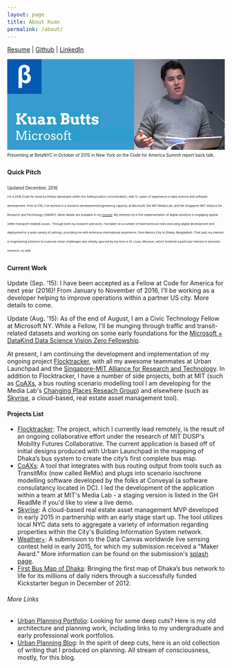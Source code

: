 ```yaml
---
layout: page
title: About Kuan
permalink: /about/
---
```


[Resume](https://dl.dropboxusercontent.com/u/13557332/Update%20Resume.pdf) | [Github](https://github.com/kuanb) | [LinkedIn](https://www.linkedin.com/in/kuanbutts)


![presenting](https://raw.githubusercontent.com/kuanb/kuanb.github.io/master/images/presenting.png)
<sub><sup>Presenting at BetaNYC in October of 2015 in New York on the Code for America Summit report back talk.<sub><sup>

#### Quick Pitch

<sub><sup>Updated December, 2016<sub><sup><br>
I'm a 2016 Code for America Fellow (developer within the Safety/Justice concentration), with 5+ years of experience in data science and software development. Prior to CfA, I've worked in a research developemnt/engineering capacity at Microsoft, the MIT Media Lab, and the Singapore-MIT Alliance for Research and Technology (SMART). More details are available in my [resume](https://dl.dropboxusercontent.com/u/13557332/Update%20Resume.pdf). My interests lie in the implementation of digital solutions in engaging spatial (often transport-related) issues. Through both my research and work, I've taken on a number of lead technical roles executing digital development and deployment in a wide variety of settings, providing me with extensive international experience; from Mexico City to Dhaka, Bangladesh. That said, my interest in engineering solutions to nuanced urban challenges was initially spurred by my time in St. Louis, Missouri, which fostered a particular interest in domestic research, as well.

#### Current Work

Update (Sep. '15): I have been accepted as a Fellow at Code for America for next year (2016)! From January to November of 2016, I'll be working as a developer helping to improve operations within a partner US city. More details to come.

Update (Aug. '15): As of the end of August, I am a Civic Technology Fellow at Microsoft NY. While a Fellow, I'll be munging through traffic and transit-related datasets and working on some early foundations for the [Microsoft + DataKind Data Science Vision Zero Fellowship](https://blogs.microsoft.com/firehose/2015/08/28/microsoft-partners-with-datakind-vision-zero-to-improve-traffic-safety/).

At present, I am continuing the development and implementation of my ongoing project [Flocktracker](http://flocktracker.org/), with all my awesome teammates at Urban Launchpad and the [Singapore-MIT Alliance for Research and Technology](http://smart.mit.edu/). In addition to Flocktracker, I have a number of side projects, both at MIT (such as [CoAXs](https://github.com/mitTransportAnalyst/CoAXs), a bus routing scenario modelling tool I am developing for the Media Lab's [Changing Places Reseach Group](https://www.media.mit.edu/research/groups/changing-places)) and elsewhere (such as [Skyrise](http://skyrise.net/), a cloud-based, real estate asset management tool).

#### Projects List

* [Flocktracker](http://www.flocktracker.org/): The project, which I currently lead remotely, is the result of an ongoing collaborative effort under the research of MIT DUSP's Mobility Futures Collaborative. The current application is based off of initial designs produced with Urban Launchpad in the mapping of Dhaka’s bus system to create the city’s first complete bus map.
* [CoAXs](https://github.com/mitTransportAnalyst/CoAXs): A tool that integrates with bus routing output from tools such as TransitMix (now called ReMix) and plugs into scenario isochrone modelling software developed by the folks at Conveyal (a software consulatancy located in DC). I led the development of the application  within a team at MIT's Media Lab - a staging version is listed in the GH ReadMe if you'd like to view a live demo.
* [Skyrise](http://skyrise.net/): A cloud-based real estate asset management MVP developed in early 2015 in partnership with an early stage start up. The tool utilizes local NYC data sets to aggregate a variety of information regarding properties within the City's Building Information System network.
* [Weather+](http://kuanbutts.com/dataCanvas/): A submission to the Data Canvas worldwide live sensing contest held in early 2015, for which my submission received a "Maker Award." More information can be found on the submission's [splash page](http://kuanbutts.com/dataCanvas/).
* [First Bus Map of Dhaka](https://www.kickstarter.com/projects/urbanlaunchpad/first-bus-map-of-dhaka): Bringing the first map of Dhaka’s bus network to life for its millions of daily riders through a successfully funded Kickstarter begun in December of 2012.

###### More Links

* [Urban Planning Portfolio](http://cargocollective.com/kuanbutts): Looking for some deep cuts? Here is my old architecture and planning work, including links to my undergraduate and early professional work portfolios.
* [Urban Planning Blog](http://cargocollective.com/kuanbutts): In the spirit of deep cuts, here is an old collection of writing that I produced on planning. All stream of consciousness, mostly, for this blog.
